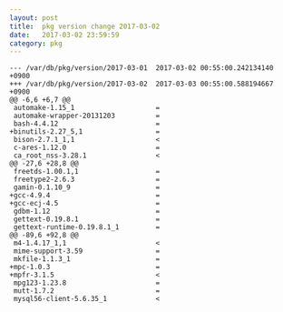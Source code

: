 ```yaml
---
layout: post
title:  pkg version change 2017-03-02
date:   2017-03-02 23:59:59
category: pkg
---
```


    --- /var/db/pkg/version/2017-03-01	2017-03-02 00:55:00.242134140 +0900
    +++ /var/db/pkg/version/2017-03-02	2017-03-03 00:55:00.588194667 +0900
    @@ -6,6 +6,7 @@
     automake-1.15_1                    =
     automake-wrapper-20131203          =
     bash-4.4.12                        =
    +binutils-2.27_5,1                  =
     bison-2.7.1_1,1                    <
     c-ares-1.12.0                      =
     ca_root_nss-3.28.1                 <
    @@ -27,6 +28,8 @@
     freetds-1.00.1,1                   =
     freetype2-2.6.3                    =
     gamin-0.1.10_9                     =
    +gcc-4.9.4                          =
    +gcc-ecj-4.5                        =
     gdbm-1.12                          =
     gettext-0.19.8.1                   =
     gettext-runtime-0.19.8.1_1         =
    @@ -89,6 +92,8 @@
     m4-1.4.17_1,1                      <
     mime-support-3.59                  =
     mkfile-1.1.3_1                     =
    +mpc-1.0.3                          =
    +mpfr-3.1.5                         <
     mpg123-1.23.8                      =
     mutt-1.7.2                         =
     mysql56-client-5.6.35_1            <
